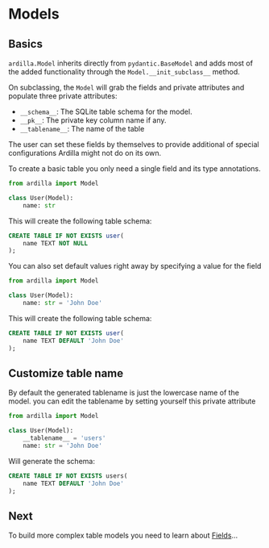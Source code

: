 # Models

## Basics

`ardilla.Model` inherits directly from `pydantic.BaseModel` and adds most of the added functionality through the `Model.__init_subclass__` method. 

On subclassing, the `Model` will grab the fields and private attributes and populate three private attributes:

- `__schema__`: The SQLite table schema for the model.
- `__pk__`: The private key column name if any.
- `__tablename__`: The name of the table

The user can set these fields by themselves to provide additional of special configurations Ardilla might not do on its own.

To create a basic table you only need a single field and its type annotations.

```py
from ardilla import Model

class User(Model):
    name: str
```

This will create the following table schema:

```sql
CREATE TABLE IF NOT EXISTS user(
    name TEXT NOT NULL
);
```

You can also set default values right away by specifying a value for the field


```py
from ardilla import Model

class User(Model):
    name: str = 'John Doe'
```

This will create the following table schema:

```sql
CREATE TABLE IF NOT EXISTS user(
    name TEXT DEFAULT 'John Doe'
);
```

## Customize table name

By default the generated tablename is just the lowercase name of the model.
you can edit the tablename by setting yourself this private attribute

```py
from ardilla import Model

class User(Model):
    __tablename__ = 'users'
    name: str = 'John Doe'
```
Will generate the schema:
```sql
CREATE TABLE IF NOT EXISTS users(
    name TEXT DEFAULT 'John Doe'
);
```

## Next

To build more complex table models you need to learn about [Fields](fields.md)...